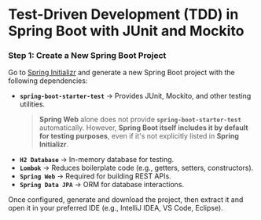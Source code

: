 
# **Test-Driven Development (TDD) in Spring Boot with JUnit and Mockito**

### **Step 1: Create a New Spring Boot Project**

Go to [Spring Initializr](https://start.spring.io/) and generate a new Spring Boot project with the following dependencies:

- **`spring-boot-starter-test`** → Provides JUnit, Mockito, and other testing utilities.

  > **Spring Web** alone does not provide **`spring-boot-starter-test`** automatically. However, **Spring Boot itself includes it by default for testing purposes**, even if it's not explicitly listed in **Spring Initializr**.
>
- **`H2 Database`** → In-memory database for testing.
- **`Lombok`** → Reduces boilerplate code (e.g., getters, setters, constructors).
- **`Spring Web`** → Required for building REST APIs.
- **`Spring Data JPA`** → ORM for database interactions.

Once configured, generate and download the project, then extract it and open it in your preferred IDE (e.g., IntelliJ IDEA, VS Code, Eclipse).